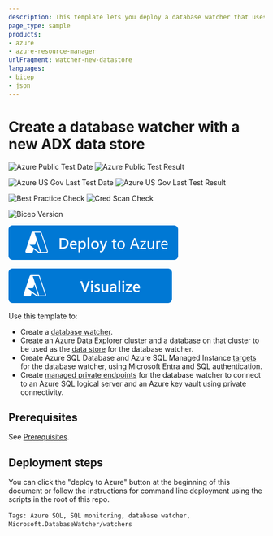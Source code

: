 ```yaml
---
description: This template lets you deploy a database watcher that uses a database on a new Azure Data Explorer cluster as its data store.
page_type: sample
products:
- azure
- azure-resource-manager
urlFragment: watcher-new-datastore
languages:
- bicep
- json
---
```

# Create a database watcher with a new ADX data store

![Azure Public Test Date](https://azurequickstartsservice.blob.core.windows.net/badges/quickstarts/microsoft.databasewatcher/watcher-new-datastore/PublicLastTestDate.svg)
![Azure Public Test Result](https://azurequickstartsservice.blob.core.windows.net/badges/quickstarts/microsoft.databasewatcher/watcher-new-datastore/PublicDeployment.svg)

![Azure US Gov Last Test Date](https://azurequickstartsservice.blob.core.windows.net/badges/quickstarts/microsoft.databasewatcher/watcher-new-datastore/FairfaxLastTestDate.svg)
![Azure US Gov Last Test Result](https://azurequickstartsservice.blob.core.windows.net/badges/quickstarts/microsoft.databasewatcher/watcher-new-datastore/FairfaxDeployment.svg)

![Best Practice Check](https://azurequickstartsservice.blob.core.windows.net/badges/quickstarts/microsoft.databasewatcher/watcher-new-datastore/BestPracticeResult.svg)
![Cred Scan Check](https://azurequickstartsservice.blob.core.windows.net/badges/quickstarts/microsoft.databasewatcher/watcher-new-datastore/CredScanResult.svg)

![Bicep Version](https://azurequickstartsservice.blob.core.windows.net/badges/quickstarts/microsoft.databasewatcher/watcher-new-datastore/BicepVersion.svg)

[![Deploy To Azure](https://raw.githubusercontent.com/Azure/azure-quickstart-templates/master/1-CONTRIBUTION-GUIDE/images/deploytoazure.svg?sanitize=true)](https://portal.azure.com/#create/Microsoft.Template/uri/https%3A%2F%2Fraw.githubusercontent.com%2FAzure%2Fazure-quickstart-templates%2Fmaster%2Fquickstarts%2Fmicrosoft.databasewatcher%2Fwatcher-new-datastore%2Fazuredeploy.json)

[![Visualize](https://raw.githubusercontent.com/Azure/azure-quickstart-templates/master/1-CONTRIBUTION-GUIDE/images/visualizebutton.svg?sanitize=true)](http://armviz.io/#/?load=https%3A%2F%2Fraw.githubusercontent.com%2FAzure%2Fazure-quickstart-templates%2Fmaster%2Fquickstarts%2Fmicrosoft.databasewatcher%2Fwatcher-new-datastore%2Fazuredeploy.json)

Use this template to:
- Create a [database watcher](https://learn.microsoft.com/azure/azure-sql/database-watcher-overview).
- Create an Azure Data Explorer cluster and a database on that cluster to be used as the [data store](https://learn.microsoft.com/azure/azure-sql/database-watcher-manage#manage-data-store) for the database watcher.
- Create Azure SQL Database and Azure SQL Managed Instance [targets](https://learn.microsoft.com/azure/azure-sql/database-watcher-manage#add-sql-targets-to-a-watcher) for the database watcher, using Microsoft Entra and SQL authentication.
- Create [managed private endpoints](https://learn.microsoft.com/azure/azure-sql/database-watcher-manage#create-a-managed-private-endpoint) for the database watcher to connect to an Azure SQL logical server and an Azure key vault using private connectivity.


## Prerequisites

See [Prerequisites](https://learn.microsoft.com/azure/azure-sql/database-watcher-manage#prerequisites).

## Deployment steps

You can click the "deploy to Azure" button at the beginning of this document or follow the instructions for command line deployment using the scripts in the root of this repo.

`Tags: Azure SQL, SQL monitoring, database watcher, Microsoft.DatabaseWatcher/watchers`
